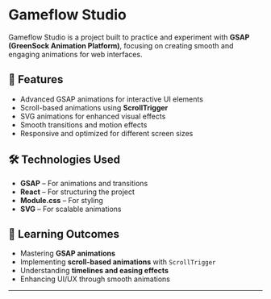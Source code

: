 # Gameflow Studio

Gameflow Studio is a project built to practice and experiment with **GSAP (GreenSock Animation Platform)**, focusing on creating smooth and engaging animations for web interfaces.

## 🚀 Features
- Advanced GSAP animations for interactive UI elements
- Scroll-based animations using **ScrollTrigger**
- SVG animations for enhanced visual effects
- Smooth transitions and motion effects
- Responsive and optimized for different screen sizes

## 🛠️ Technologies Used
- **GSAP** – For animations and transitions
- **React** – For structuring the project
- **Module.css** – For styling
- **SVG** – For scalable animations

## 🎯 Learning Outcomes
- Mastering **GSAP animations**
- Implementing **scroll-based animations** with `ScrollTrigger`
- Understanding **timelines and easing effects**
- Enhancing UI/UX through smooth animations

---

